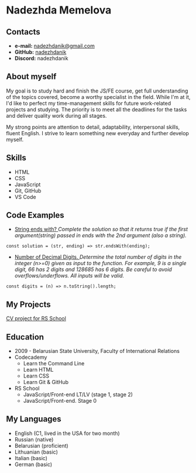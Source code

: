 # Nadezhda Memelova

## Contacts

- **e-mail:** nadezhdanik@gmail.com
- **GitHub:** [nadezhdanik](https://github.com/nadezhdanik)
- **Discord:** nadezhdanik

## About myself

My goal is to study hard and finish the JS/FE course, get full understanding of the topics covered, become a worthy specialist in the field. While I'm at it, I'd like to perfect my time-management skills for future work-related projects and studying. The priority is to meet all the deadlines for the tasks and deliver quality work during all stages.

My strong points are attention to detail, adaptability, interpersonal skills, fluent English. I strive to learn something new everyday and further develop myself.

## Skills

- HTML
- CSS
- JavaScript
- Git, GitHub
- VS Code

## Code Examples

- [String ends with? ](https://www.codewars.com/kata/51f2d1cafc9c0f745c00037d)
  _Complete the solution so that it returns true if the first argument(string) passed in ends with the 2nd argument (also a string)._

`const solution = (str, ending) => str.endsWith(ending);`

- [Number of Decimal Digits. ](https://www.codewars.com/kata/58fa273ca6d84c158e000052)
  _Determine the total number of digits in the integer (n>=0) given as input to the function. For example, 9 is a single digit, 66 has 2 digits and 128685 has 6 digits. Be careful to avoid overflows/underflows. All inputs will be valid._

`const digits = (n) => n.toString().length;`

## My Projects

[CV project for RS School](https://nadezhdanik.github.io/rsschool-cv/cv)

## Education

- 2009 - Belarusian State University, Faculty of International Relations
- Codecademy
  - Learn the Command Line
  - Learn HTML
  - Learn CSS
  - Learn Git & GitHub
- RS School
  - JavaScript/Front-end LT/LV (stage 1, stage 2)
  - JavaScript/Front-end. Stage 0

## My Languages

- English (C1, lived in the USA for two month)
- Russian (native)
- Belarusian (proficient)
- Lithuanian (basic)
- Italian (basic)
- German (basic)
